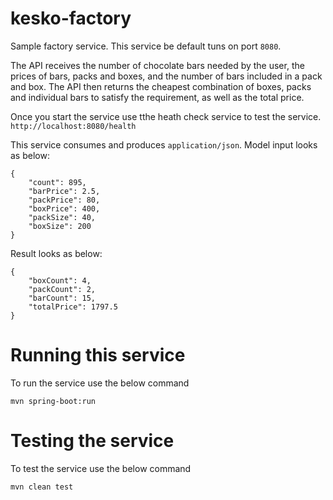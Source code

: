 # kesko-factory
Sample factory service. This service be default tuns on port `8080`.

The API receives the number of chocolate bars needed by the user, the prices of bars, packs and boxes,
and the number of bars included in a pack and box. The API then returns the cheapest combination of boxes, packs and individual bars to satisfy the
requirement, as well as the total price.

Once you start the service use tthe heath check service to test the service.
`http://localhost:8080/health`

This service consumes and produces `application/json`. Model input looks as below:

```
{
    "count": 895,
    "barPrice": 2.5,
    "packPrice": 80,
    "boxPrice": 400,
    "packSize": 40,
    "boxSize": 200
}
```
Result looks as below:

```
{
    "boxCount": 4,
    "packCount": 2,
    "barCount": 15,
    "totalPrice": 1797.5
}
```

# Running this service
To run the service use the below command

`mvn spring-boot:run`

# Testing the service
To test the service use the below command

`mvn clean test`